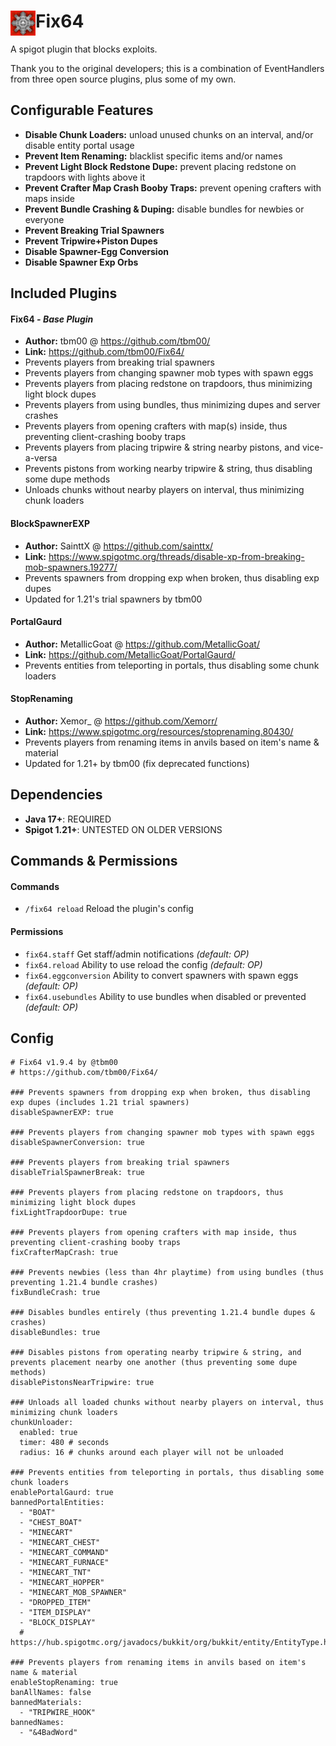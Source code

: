 

# Fix64 <img align="left" src="icon.png" alt="Item64 Icon" width="40"/>
A spigot plugin that blocks exploits.

Thank you to the original developers; this is a combination of EventHandlers from three open source plugins, plus some of my own.


## Configurable Features
- **Disable Chunk Loaders:** unload unused chunks on an interval, and/or disable entity portal usage
- **Prevent Item Renaming:** blacklist specific items and/or names
- **Prevent Light Block Redstone Dupe:** prevent placing redstone on trapdoors with lights above it
- **Prevent Crafter Map Crash Booby Traps:** prevent opening crafters with maps inside
- **Prevent Bundle Crashing & Duping:** disable bundles for newbies or everyone
- **Prevent Breaking Trial Spawners**
- **Prevent Tripwire+Piston Dupes**
- **Disable Spawner-Egg Conversion**
- **Disable Spawner Exp Orbs**


## Included Plugins
#### Fix64 *- Base Plugin*  
- **Author:** tbm00 @ https://github.com/tbm00/  
- **Link:** https://github.com/tbm00/Fix64/  
- Prevents players from breaking trial spawners
- Prevents players from changing spawner mob types with spawn eggs
- Prevents players from placing redstone on trapdoors, thus minimizing light block dupes
- Prevents players from using bundles, thus minimizing dupes and server crashes
- Prevents players from opening crafters with map(s) inside, thus preventing client-crashing booby traps
- Prevents players from placing tripwire & string nearby pistons, and vice-a-versa
- Prevents pistons from working nearby tripwire & string, thus disabling some dupe methods
- Unloads chunks without nearby players on interval, thus minimizing chunk loaders

#### BlockSpawnerEXP  
- **Author:** SainttX @ https://github.com/sainttx/  
- **Link:** https://www.spigotmc.org/threads/disable-xp-from-breaking-mob-spawners.19277/  
- Prevents spawners from dropping exp when broken, thus disabling exp dupes
- Updated for 1.21's trial spawners by tbm00
  
#### PortalGaurd  
- **Author:** MetallicGoat @ https://github.com/MetallicGoat/  
- **Link:** https://github.com/MetallicGoat/PortalGaurd/  
- Prevents entities from teleporting in portals, thus disabling some chunk loaders
  
#### StopRenaming  
- **Author:** Xemor_ @ https://github.com/Xemorr/  
- **Link:** https://www.spigotmc.org/resources/stoprenaming.80430/  
- Prevents players from renaming items in anvils based on item's name & material
- Updated for 1.21+ by tbm00 (fix deprecated functions)


## Dependencies
- **Java 17+**: REQUIRED
- **Spigot 1.21+**: UNTESTED ON OLDER VERSIONS


## Commands & Permissions
#### Commands
- `/fix64 reload` Reload the plugin's config
#### Permissions
- `fix64.staff` Get staff/admin notifications *(default: OP)*
- `fix64.reload` Ability to use reload the config *(default: OP)*
- `fix64.eggconversion` Ability to convert spawners with spawn eggs *(default: OP)*
- `fix64.usebundles` Ability to use bundles when disabled or prevented *(default: OP)*


## Config
```
# Fix64 v1.9.4 by @tbm00
# https://github.com/tbm00/Fix64/

### Prevents spawners from dropping exp when broken, thus disabling exp dupes (includes 1.21 trial spawners)
disableSpawnerEXP: true

### Prevents players from changing spawner mob types with spawn eggs
disableSpawnerConversion: true

### Prevents players from breaking trial spawners
disableTrialSpawnerBreak: true

### Prevents players from placing redstone on trapdoors, thus minimizing light block dupes
fixLightTrapdoorDupe: true

### Prevents players from opening crafters with map inside, thus preventing client-crashing booby traps
fixCrafterMapCrash: true

### Prevents newbies (less than 4hr playtime) from using bundles (thus preventing 1.21.4 bundle crashes)
fixBundleCrash: true

### Disables bundles entirely (thus preventing 1.21.4 bundle dupes & crashes)
disableBundles: true

### Disables pistons from operating nearby tripwire & string, and prevents placement nearby one another (thus preventing some dupe methods)
disablePistonsNearTripwire: true

### Unloads all loaded chunks without nearby players on interval, thus minimizing chunk loaders
chunkUnloader:
  enabled: true
  timer: 480 # seconds
  radius: 16 # chunks around each player will not be unloaded

### Prevents entities from teleporting in portals, thus disabling some chunk loaders
enablePortalGaurd: true
bannedPortalEntities:
  - "BOAT"
  - "CHEST_BOAT"
  - "MINECART"
  - "MINECART_CHEST"
  - "MINECART_COMMAND"
  - "MINECART_FURNACE"
  - "MINECART_TNT"
  - "MINECART_HOPPER"
  - "MINECART_MOB_SPAWNER"
  - "DROPPED_ITEM"
  - "ITEM_DISPLAY"
  - "BLOCK_DISPLAY"
  # https://hub.spigotmc.org/javadocs/bukkit/org/bukkit/entity/EntityType.html

### Prevents players from renaming items in anvils based on item's name & material
enableStopRenaming: true
banAllNames: false
bannedMaterials:
  - "TRIPWIRE_HOOK"
bannedNames:
  - "&4BadWord"
```
